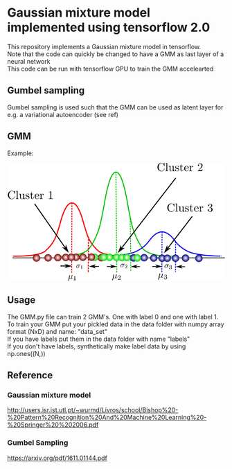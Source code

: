 # Gaussian mixture model implemented using tensorflow 2.0

This repository implements a Gaussian mixture model in tensorflow.<br>
Note that the code can quickly be changed to have a GMM as last layer of a neural network<br>
This code can be run with tensorflow GPU to train the GMM accelearted
## Gumbel sampling
Gumbel sampling is used such that the GMM can be used as latent layer for e.g. a variational autoencoder (see ref)

## GMM
Example:

<img src="images/GMM.png" width="600"></img>
## Usage
The GMM.py file can train 2 GMM's. One with label 0 and one with label 1.<br>
To train your GMM put your <bold>pickled</bold> data in the data folder with numpy array format (NxD) and name: "data_set"<br>
If you have labels put them in the data folder with name "labels" <br>
If you don't have labels, synthetically make label data by using np.ones((N,))<br>


## Reference
### Gaussian mixture model
http://users.isr.ist.utl.pt/~wurmd/Livros/school/Bishop%20-%20Pattern%20Recognition%20And%20Machine%20Learning%20-%20Springer%20%202006.pdf
### Gumbel Sampling
https://arxiv.org/pdf/1611.01144.pdf
